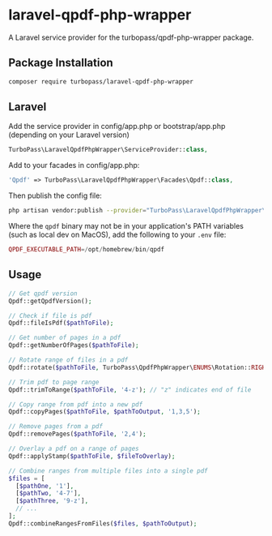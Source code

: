 # laravel-qpdf-php-wrapper
A Laravel service provider for the turbopass/qpdf-php-wrapper package.

## Package Installation
```bash
composer require turbopass/laravel-qpdf-php-wrapper
```

## Laravel
Add the service provider in config/app.php or bootstrap/app.php (depending on your Laravel version)
```php
TurboPass\LaravelQpdfPhpWrapper\ServiceProvider::class,
```

Add to your facades in config/app.php:
```php
'Qpdf' => TurboPass\LaravelQpdfPhpWrapper\Facades\Qpdf::class,
```

Then publish the config file:
```bash
php artisan vendor:publish --provider="TurboPass\LaravelQpdfPhpWrapper\ServiceProvider" --tag="qpdf-config"
```

Where the `qpdf` binary may not be in your application's PATH variables (such as local dev on MacOS), add the following to your `.env` file:
```php
QPDF_EXECUTABLE_PATH=/opt/homebrew/bin/qpdf
```

## Usage
```php
// Get qpdf version
Qpdf::getQpdfVersion();

// Check if file is pdf
Qpdf::fileIsPdf($pathToFile);

// Get number of pages in a pdf
Qpdf::getNumberOfPages($pathToFile);

// Rotate range of files in a pdf
Qpdf::rotate($pathToFile, TurboPass\QpdfPhpWrapper\ENUMS\Rotation::RIGHT, '2-4');

// Trim pdf to page range
Qpdf::trimToRange($pathToFile, '4-z'); // "z" indicates end of file

// Copy range from pdf into a new pdf
Qpdf::copyPages($pathToFile, $pathToOutput, '1,3,5');

// Remove pages from a pdf
Qpdf::removePages($pathToFile, '2,4');

// Overlay a pdf on a range of pages
Qpdf::applyStamp($pathToFile, $fileToOverlay);

// Combine ranges from multiple files into a single pdf
$files = [
  [$pathOne, '1'],
  [$pathTwo, '4-7'],
  [$pathThree, '9-z'],
  // ...
];
Qpdf::combineRangesFromFiles($files, $pathToOutput);
```
